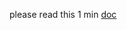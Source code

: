 please read this 1 min [doc](https://doc.rust-lang.org/stable/rust-by-example/cargo/conventions.html)